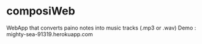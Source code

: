 # composiWeb
WebApp that converts paino notes into music tracks (.mp3 or .wav)
Demo : mighty-sea-91319.herokuapp.com

